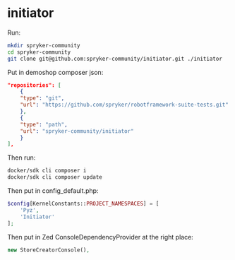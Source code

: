 # initiator
Run:
```bash
mkdir spryker-community
cd spryker-community
git clone git@github.com:spryker-community/initiator.git ./initiator

```

Put in demoshop composer json:

```json
"repositories": [
    {
    "type": "git",
    "url": "https://github.com/spryker/robotframework-suite-tests.git"
    },
    {
    "type": "path",
    "url": "spryker-community/initiator"
    }
],
```

Then run:
```bash
docker/sdk cli composer i
docker/sdk cli composer update
```

Then put in config_default.php:
```php
$config[KernelConstants::PROJECT_NAMESPACES] = [
    'Pyz',
    'Initiator'
];
```

Then put in Zed ConsoleDependencyProvider at the right place:
```php
new StoreCreatorConsole(),
```
